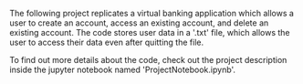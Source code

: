 The following project replicates a virtual banking application which allows a user to create an account, access an existing account, and delete an existing account. The code stores user data in a '.txt' file, which allows the user to access their data even after quitting the file.

To find out more details about the code, check out the project description inside the jupyter notebook named 'ProjectNotebook.ipynb'.
